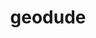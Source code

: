 ---
id: 74
title: geodude
types: [rock,ground]
image: https://raw.githubusercontent.com/PokeAPI/sprites/master/sprites/pokemon/74.png
---